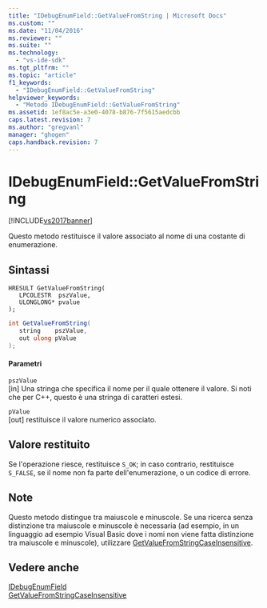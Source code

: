 ```yaml
---
title: "IDebugEnumField::GetValueFromString | Microsoft Docs"
ms.custom: ""
ms.date: "11/04/2016"
ms.reviewer: ""
ms.suite: ""
ms.technology: 
  - "vs-ide-sdk"
ms.tgt_pltfrm: ""
ms.topic: "article"
f1_keywords: 
  - "IDebugEnumField::GetValueFromString"
helpviewer_keywords: 
  - "Metodo IDebugEnumField::GetValueFromString"
ms.assetid: 1ef8ac5e-a3e0-4078-b876-7f5615aedcbb
caps.latest.revision: 7
ms.author: "gregvanl"
manager: "ghogen"
caps.handback.revision: 7
---
```

# IDebugEnumField::GetValueFromString
[!INCLUDE[vs2017banner](../../../code-quality/includes/vs2017banner.md)]

Questo metodo restituisce il valore associato al nome di una costante di enumerazione.  
  
## Sintassi  
  
```cpp#  
HRESULT GetValueFromString(  
   LPCOLESTR  pszValue,  
   ULONGLONG* pvalue  
);  
```  
  
```c#  
int GetValueFromString(  
   string    pszValue,  
   out ulong pValue  
);  
```  
  
#### Parametri  
 `pszValue`  
 \[in\]  Una stringa che specifica il nome per il quale ottenere il valore.  Si noti che per C\+\+, questo è una stringa di caratteri estesi.  
  
 `pValue`  
 \[out\]  restituisce il valore numerico associato.  
  
## Valore restituito  
 Se l'operazione riesce, restituisce `S_OK`; in caso contrario, restituisce `S_FALSE`, se il nome non fa parte dell'enumerazione, o un codice di errore.  
  
## Note  
 Questo metodo distingue tra maiuscole e minuscole.  Se una ricerca senza distinzione tra maiuscole e minuscole è necessaria \(ad esempio, in un linguaggio ad esempio Visual Basic dove i nomi non viene fatta distinzione tra maiuscole e minuscole\), utilizzare [GetValueFromStringCaseInsensitive](../Topic/IDebugEnumField::GetValueFromStringCaseInsensitive.md).  
  
## Vedere anche  
 [IDebugEnumField](../../../extensibility/debugger/reference/idebugenumfield.md)   
 [GetValueFromStringCaseInsensitive](../Topic/IDebugEnumField::GetValueFromStringCaseInsensitive.md)